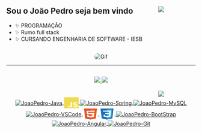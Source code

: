 ## Sou o João Pedro seja bem vindo  <img align="right" width="100" src="https://media.giphy.com/media/HZS1Ooyf589Q1V9g4D/giphy.gif">    
- ✨ PROGRAMAÇÃO                                             
- ✨ Rumo full stack         
- ✨ CURSANDO ENGENHARIA DE SOFTWARE - IESB


##                                                                           
                                                                       
<div align="center" > 

<img align="leaft" alt="Gif" height="300" width="800" style="border-radius:50px;"  src="https://media.giphy.com/media/zlcIBNopQj8Yx5QgpR/giphy.gif">

</div>
<hr>


##
  <div align="center">
    <a href="https://github.com/9893j">
    <img height="180em" src="https://github-readme-stats.vercel.app/api?username=9893j&show_icons=true&theme=tokyonight&include_all_commits=true&count_private=true"/>
    <img height="180em" src="https://github-readme-stats.vercel.app/api/top-langs/?username=9893j&layout=compact&langs_count=7&theme=tokyonight"/>
  </div>

  <h4> <img align="right" width="100" src="https://media.giphy.com/media/nQBblmh2tRo9zrxyvM/giphy.gif"> </h4>
 
  <div style="display: inline_block" align="center"><br>  
    <img align="center" alt="JoaoPedro-Java" src="https://cdn.jsdelivr.net/gh/devicons/devicon/icons/java/java-original-wordmark.svg" width="50" height="50"/> 
    <img align="center" alt="JoaoPedro-Js" src="https://raw.githubusercontent.com/devicons/devicon/master/icons/javascript/javascript-plain.svg" width="40" height="30"/>
    <img align="center" alt="JoaoPedro-Spring" src="https://cdn.jsdelivr.net/gh/devicons/devicon/icons/spring/spring-original-wordmark.svg" width="60" height="50"/> 
    <img align="center" alt="JoaoPedro-MySQL" src="https://icongr.am/devicon/mysql-original.svg?size=128&color=currentColor" width="50" height="40"/>
    <img align="center" alt="JoaoPedro-VSCode" src="https://cdn.jsdelivr.net/gh/devicons/devicon/icons/vscode/vscode-original.svg"  width="40" height="30" />
    <img align="center" alt="JoaoPedro-HTML" src="https://raw.githubusercontent.com/devicons/devicon/master/icons/html5/html5-original.svg" width="40" height="30" />
    <img align="center" alt="JoaoPedro-CSS" src="https://raw.githubusercontent.com/devicons/devicon/master/icons/css3/css3-original.svg" width="40" height="30" />
    <img align="center" alt="JoaoPedro-BootStrap" src="https://user-images.githubusercontent.com/102272830/174455281-2f78d0fd-1454-4928-a568-523273cb3a94.png" width="35" height="40"/>
    <img align="center" alt="JoaoPedro-Angular" src="https://icongr.am/devicon/angularjs-original.svg?size=128&color=currentColor" width="45" height="35" />
    <img align="center" alt="JoaoPedro-Git" src="https://cdn.jsdelivr.net/gh/devicons/devicon/icons/git/git-original-wordmark.svg" width="60" height="50"/> 
</div>

      
  
 
